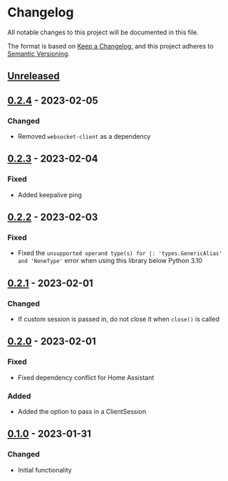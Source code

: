# Changelog
All notable changes to this project will be documented in this file.

The format is based on [Keep a Changelog](https://keepachangelog.com/en/1.0.0/), and this project adheres to [Semantic Versioning](https://semver.org/spec/v2.0.0.html).

## [Unreleased]

## [0.2.4] - 2023-02-05
### Changed
- Removed `websocket-client` as a dependency

## [0.2.3] - 2023-02-04
### Fixed
- Added keepalive ping

## [0.2.2] - 2023-02-03
### Fixed
- Fixed the `unsupported operand type(s) for |: 'types.GenericAlias' and 'NoneType'` error when using this library below Python 3.10

## [0.2.1] - 2023-02-01
### Changed
- If custom session is passed in, do not close it when `close()` is called

## [0.2.0] - 2023-02-01
### Fixed
- Fixed dependency conflict for Home Assistant

### Added
- Added the option to pass in a ClientSession

## [0.1.0] - 2023-01-31
### Changed
- Initial functionality

[Unreleased]: https://github.com/IceBotYT/linear-garage-door/compare/0.2.4...master
[0.2.4]: https://github.com/IceBotYT/linear-garage-door/compare/0.2.3...0.2.4
[0.2.3]: https://github.com/IceBotYT/linear-garage-door/compare/0.2.2...0.2.3
[0.2.2]: https://github.com/IceBotYT/linear-garage-door/compare/0.2.1...0.2.2
[0.2.1]: https://github.com/IceBotYT/linear-garage-door/compare/0.2.0...0.2.1
[0.2.0]: https://github.com/IceBotYT/linear-garage-door/compare/0.1.0...0.2.0
[0.1.0]: https://github.com/IceBotYT/linear-garage-door/tree/0.1.0

